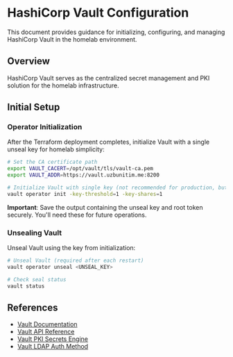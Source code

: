 # HashiCorp Vault Configuration

This document provides guidance for initializing, configuring, and managing HashiCorp Vault in the homelab environment.

## Overview

HashiCorp Vault serves as the centralized secret management and PKI solution for the homelab infrastructure.

## Initial Setup

### Operator Initialization

After the Terraform deployment completes, initialize Vault with a single unseal key for homelab simplicity:

```bash
# Set the CA certificate path
export VAULT_CACERT=/opt/vault/tls/vault-ca.pem
export VAULT_ADDR=https://vault.uzbunitim.me:8200

# Initialize Vault with single key (not recommended for production, but since it is a homelab...)
vault operator init -key-threshold=1 -key-shares=1
```

**Important**: Save the output containing the unseal key and root token securely. You'll need these for future operations.

### Unsealing Vault

Unseal Vault using the key from initialization:

```bash
# Unseal Vault (required after each restart)
vault operator unseal <UNSEAL_KEY>

# Check seal status
vault status
```

## References

- [Vault Documentation](https://www.vaultproject.io/docs)
- [Vault API Reference](https://www.vaultproject.io/api)
- [Vault PKI Secrets Engine](https://www.vaultproject.io/docs/secrets/pki)
- [Vault LDAP Auth Method](https://www.vaultproject.io/docs/auth/ldap)
